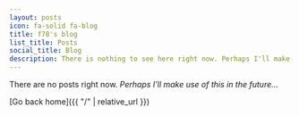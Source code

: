 ```yaml
---
layout: posts
icon: fa-solid fa-blog
title: f78's blog
list_title: Posts
social_title: Blog
description: There is nothing to see here right now. Perhaps I'll make use of this in the future...
---
```


There are no posts right now. _Perhaps I'll make use of this in the future..._

[Go back home]({{ "/" | relative_url }})
